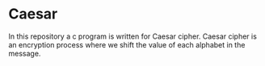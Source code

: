 # Caesar
In this repository a c program is written for Caesar cipher. Caesar cipher is an encryption process where we shift the value of each  alphabet in the message. 
